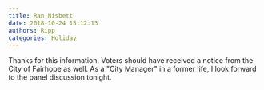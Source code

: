 ```yaml
---
title: Ran Nisbett
date: 2018-10-24 15:12:13
authors: Ripp
categories: Holiday
---
```


 Thanks for this information. Voters should have received a notice from the City of Fairhope as well. As a "City Manager" in a former life, I look forward to the panel discussion tonight.
